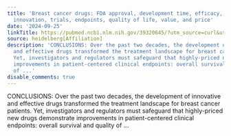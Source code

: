 ```yaml
---
title: 'Breast cancer drugs: FDA approval, development time, efficacy, clinical benefits,
  innovation, trials, endpoints, quality of life, value, and price'
date: '2024-09-25'
linkTitle: https://pubmed.ncbi.nlm.nih.gov/39320645/?utm_source=curl&utm_medium=rss&utm_campaign=pubmed-2&utm_content=1FakS-2QOkCT8HsMOQP1bCRQ4YzyumYOmxmF0moLsQ3dFB1E9V&fc=20220326224207&ff=20240925194808&v=2.18.0.post9+e462414
source: heidelberg[Affiliation]
description: 'CONCLUSIONS: Over the past two decades, the development of innovative
  and effective drugs transformed the treatment landscape for breast cancer patients.
  Yet, investigators and regulators must safeguard that highly-priced new drugs demonstrate
  improvements in patient-centered clinical endpoints: overall survival and quality
  of ...'
disable_comments: true
---
```

CONCLUSIONS: Over the past two decades, the development of innovative and effective drugs transformed the treatment landscape for breast cancer patients. Yet, investigators and regulators must safeguard that highly-priced new drugs demonstrate improvements in patient-centered clinical endpoints: overall survival and quality of ...